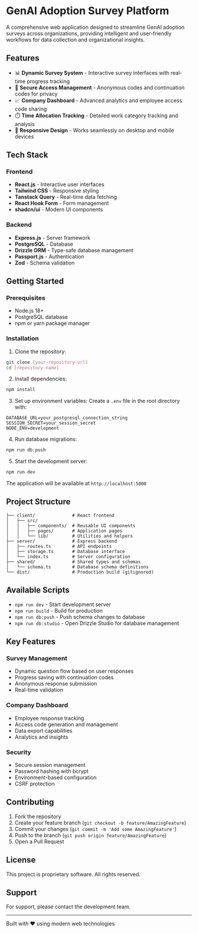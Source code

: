 # GenAI Adoption Survey Platform

A comprehensive web application designed to streamline GenAI adoption surveys across organizations, providing intelligent and user-friendly workflows for data collection and organizational insights.

## Features

- 📊 **Dynamic Survey System** - Interactive survey interfaces with real-time progress tracking
- 🔐 **Secure Access Management** - Anonymous codes and continuation codes for privacy
- 📈 **Company Dashboard** - Advanced analytics and employee access code sharing
- ⏱️ **Time Allocation Tracking** - Detailed work category tracking and analysis
- 📱 **Responsive Design** - Works seamlessly on desktop and mobile devices

## Tech Stack

### Frontend
- **React.js** - Interactive user interfaces
- **Tailwind CSS** - Responsive styling
- **Tanstack Query** - Real-time data fetching
- **React Hook Form** - Form management
- **shadcn/ui** - Modern UI components

### Backend
- **Express.js** - Server framework
- **PostgreSQL** - Database
- **Drizzle ORM** - Type-safe database management
- **Passport.js** - Authentication
- **Zod** - Schema validation

## Getting Started

### Prerequisites

- Node.js 18+ 
- PostgreSQL database
- npm or yarn package manager

### Installation

1. Clone the repository:
```bash
git clone [your-repository-url]
cd [repository-name]
```

2. Install dependencies:
```bash
npm install
```

3. Set up environment variables:
Create a `.env` file in the root directory with:
```env
DATABASE_URL=your_postgresql_connection_string
SESSION_SECRET=your_session_secret
NODE_ENV=development
```

4. Run database migrations:
```bash
npm run db:push
```

5. Start the development server:
```bash
npm run dev
```

The application will be available at `http://localhost:5000`

## Project Structure

```
├── client/              # React frontend
│   ├── src/
│   │   ├── components/  # Reusable UI components
│   │   ├── pages/       # Application pages
│   │   └── lib/         # Utilities and helpers
├── server/              # Express backend
│   ├── routes.ts        # API endpoints
│   ├── storage.ts       # Database interface
│   └── index.ts         # Server configuration
├── shared/              # Shared types and schemas
│   └── schema.ts        # Database schema definitions
└── dist/                # Production build (gitignored)
```

## Available Scripts

- `npm run dev` - Start development server
- `npm run build` - Build for production
- `npm run db:push` - Push schema changes to database
- `npm run db:studio` - Open Drizzle Studio for database management

## Key Features

### Survey Management
- Dynamic question flow based on user responses
- Progress saving with continuation codes
- Anonymous response submission
- Real-time validation

### Company Dashboard
- Employee response tracking
- Access code generation and management
- Data export capabilities
- Analytics and insights

### Security
- Secure session management
- Password hashing with bcrypt
- Environment-based configuration
- CSRF protection

## Contributing

1. Fork the repository
2. Create your feature branch (`git checkout -b feature/AmazingFeature`)
3. Commit your changes (`git commit -m 'Add some AmazingFeature'`)
4. Push to the branch (`git push origin feature/AmazingFeature`)
5. Open a Pull Request

## License

This project is proprietary software. All rights reserved.

## Support

For support, please contact the development team.

---

Built with ❤️ using modern web technologies